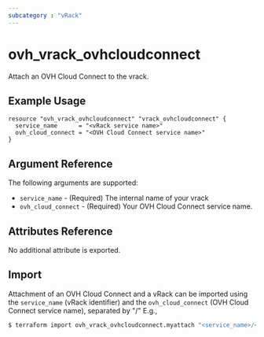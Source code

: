 ```yaml
---
subcategory : "vRack"
---
```


# ovh_vrack_ovhcloudconnect

Attach an OVH Cloud Connect to the vrack.

## Example Usage

```hcl
resource "ovh_vrack_ovhcloudconnect" "vrack_ovhcloudconnect" {
  service_name      = "<vRack service name>"
  ovh_cloud_connect = "<OVH Cloud Connect service name>"
}
```

## Argument Reference

The following arguments are supported:

* `service_name` - (Required) The internal name of your vrack
* `ovh_cloud_connect` - (Required) Your OVH Cloud Connect service name.

## Attributes Reference

No additional attribute is exported.

## Import

Attachment of an OVH Cloud Connect and a vRack can be imported using the `service_name` (vRack identifier) and the `ovh_cloud_connect` (OVH Cloud Connect service name), separated by "/" E.g.,

```bash
$ terraform import ovh_vrack_ovhcloudconnect.myattach "<service_name>/<OVH Cloud Connect service name>"
```